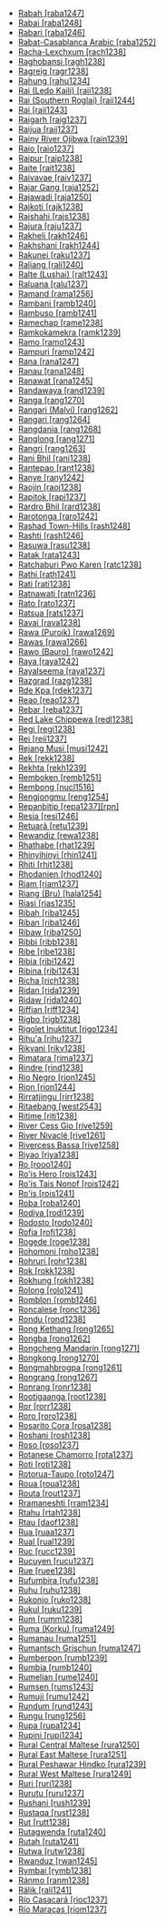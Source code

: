 - [Rabah [raba1247]](tree/aust1305/bahn1264/nort3150/hres1236/hres1237/hree1244/raba1247/md.ini)
- [Rabai [raba1248]](tree/atla1278/volt1241/benu1247/bant1294/sout3152/narr1281/east2731/nort3203/nort3209/coas1317/miji1240/miji1238/nort3232/giry1241/raba1248/md.ini)
- [Rabari [raba1246]](tree/indo1319/indo1320/indo1321/indo1322/subc1234/guja1255/guja1256/west2830/kach1272/raba1246/md.ini)
- [Rabat-Casablanca Arabic [raba1252]](tree/afro1255/semi1276/west2786/cent2236/arab1394/arab1395/nort3191/moro1295/moro1292/raba1252/md.ini)
- [Racha-Lexchxum [rach1238]](tree/kart1248/geor1252/geor1253/nucl1302/rach1238/md.ini)
- [Raghobansi [ragh1238]](tree/indo1319/indo1320/indo1321/indo1322/subc1234/west2812/bund1252/bund1253/ragh1238/md.ini)
- [Ragreig [ragr1238]](tree/nilo1247/west2493/luob1235/buru1301/ragr1238/md.ini)
- [Rahung [rahu1234]](tree/sino1245/khob1235/kame1250/meyi1234/sher1256/sart1249/rahu1234/md.ini)
- [Rai (Ledo Kaili) [raii1238]](tree/aust1307/mala1545/cele1242/kail1255/kail1253/nort2898/kail1254/ledo1238/raii1238/md.ini)
- [Rai (Southern Roglai) [raii1244]](tree/aust1307/mala1545/mala1536/nort3170/cham1327/cham1330/high1280/chru1238/chru1240/sout3010/raii1244/md.ini)
- [Rai [raii1243]](tree/aust1307/mala1545/mala1536/nort3170/cham1327/cham1330/high1280/chru1238/chru1240/chru1239/raii1243/md.ini)
- [Raigarh [raig1237]](tree/drav1251/sout3133/sout3139/gond1265/sout3234/gene1245/muri1262/east2340/raig1237/md.ini)
- [Raijua [raij1237]](tree/aust1307/mala1545/cent2237/cent2245/flor1240/sumb1242/hawu1234/sabu1255/raij1237/md.ini)
- [Rainy River Ojibwa [rain1239]](tree/algi1248/algo1256/east2765/ojib1240/ojib1241/nucl1723/nort3181/nort2961/rain1239/md.ini)
- [Raio [raio1237]](tree/aust1307/mala1545/cele1242/kail1255/kail1253/nort2898/kail1254/ledo1238/raio1237/md.ini)
- [Raipur [raip1238]](tree/indo1319/indo1320/indo1321/indo1325/maha1307/mara1416/bera1268/varh1239/raip1238/md.ini)
- [Raite [rait1238]](tree/afro1255/semi1276/west2786/cent2236/nort3165/aram1259/east2680/cent2217/turo1240/turo1239/rait1238/md.ini)
- [Raivavae [raiv1237]](tree/aust1307/mala1545/cent2237/east2712/ocea1241/cent2060/east2445/poly1242/nucl1485/nort3246/solo1260/cent2298/east2449/cent2062/tahi1244/aust1304/raiv1237/md.ini)
- [Rajar Gang [raja1252]](tree/indo1319/indo1320/indo1321/indo1323/oriy1254/gaud1237/gaud1238/bish1244/raja1252/md.ini)
- [Rajawadi [raja1250]](tree/indo1319/indo1320/indo1321/indo1322/subc1234/bhil1254/malv1243/raja1250/md.ini)
- [Rajkoti [rajk1238]](tree/indo1319/indo1320/indo1321/indo1324/kohi1251/dirs1236/kala1373/rajk1238/md.ini)
- [Rajshahi [rajs1238]](tree/indo1319/indo1320/indo1321/indo1323/oriy1254/gaud1237/gaud1238/beng1280/rajs1238/md.ini)
- [Rajura [raju1237]](tree/drav1251/sout3133/sout3139/gond1265/nort3258/sout2711/raju1237/md.ini)
- [Rakheli [rakh1246]](tree/sino1245/hima1249/maha1306/kira1253/cent2250/kham1300/kulu1252/nach1240/rakh1246/md.ini)
- [Rakhshani [rakh1244]](tree/indo1319/indo1320/iran1269/cent2317/cent2318/nort3177/balo1260/sout3242/west2368/rakh1244/md.ini)
- [Rakunei [raku1237]](tree/aust1307/mala1545/cent2237/east2712/ocea1241/west2818/meso1253/newi1242/stge1234/patp1244/mini1257/kuan1248/raku1237/md.ini)
- [Raliang [rali1240]](tree/aust1305/khas1273/khas1268/khas1274/khas1275/pnar1238/jain1238/rali1240/md.ini)
- [Ralte (Lushai) [ralt1243]](tree/sino1245/kuki1245/kuki1246/cent2330/cent2005/mizo1244/lush1249/ralt1243/md.ini)
- [Raluana [ralu1237]](tree/aust1307/mala1545/cent2237/east2712/ocea1241/west2818/meso1253/newi1242/stge1234/patp1244/mini1257/kuan1248/ralu1237/md.ini)
- [Ramand [rama1256]](tree/indo1319/indo1320/iran1269/cent2317/cent2318/nort3177/tati1243/tati1244/sout3177/rama1272/take1255/rama1256/md.ini)
- [Rambani [ramb1240]](tree/indo1319/indo1320/indo1321/indo1324/kash1277/ramb1240/md.ini)
- [Rambuso [ramb1241]](tree/aust1307/mala1545/cent2237/east2712/ocea1241/west2818/papu1253/peri1258/nimo1245/sude1239/ramb1241/md.ini)
- [Ramechap [rame1238]](tree/sino1245/bodi1256/bodi1257/oldm1245/tibe1276/sout3216/sher1254/sher1260/sher1255/rame1238/md.ini)
- [Ramkokamekra [ramk1239]](tree/nucl1710/jeee1236/jese1235/core1264/timb1253/sout3244/cane1242/ramk1239/md.ini)
- [Ramo [ramo1243]](tree/sino1245/macr1268/tani1259/prew1234/west2797/boka1249/ramo1243/md.ini)
- [Rampuri [ramp1242]](tree/indo1319/indo1320/indo1321/indo1310/hima1250/nucl1728/maha1287/uppe1403/ramp1242/md.ini)
- [Rana [rana1247]](tree/sino1245/bodi1256/kaik1248/ghal1247/ghal1246/kuta1241/rana1247/md.ini)
- [Ranau [rana1248]](tree/aust1307/mala1545/nort3253/sout3154/grea1293/dusu1277/kada1292/cent2100/rana1248/md.ini)
- [Ranawat [rana1245]](tree/indo1319/indo1320/indo1321/indo1322/subc1234/bhil1254/bhil1251/rana1245/md.ini)
- [Randawaya [rand1239]](tree/aust1307/mala1545/cent2237/east2712/sout2850/sout3229/cend1238/yape1249/cent2277/ansu1238/amba1265/rand1239/md.ini)
- [Ranga [rang1270]](tree/aust1307/mala1545/sout2923/nort2894/mase1250/enre1239/rang1270/md.ini)
- [Rangari (Malvi) [rang1262]](tree/indo1319/indo1320/indo1321/indo1322/subc1234/bhil1254/malv1243/rang1262/md.ini)
- [Rangari [rang1264]](tree/indo1319/indo1320/indo1321/indo1322/subc1234/khan1271/khan1272/rang1264/md.ini)
- [Rangdania [rang1268]](tree/sino1245/brah1260/bodo1279/koch1249/rabh1238/rang1268/md.ini)
- [Ranglong [rang1271]](tree/sino1245/kuki1245/kuki1246/oldk1252/rang1267/rang1271/md.ini)
- [Rangri [rang1263]](tree/indo1319/indo1320/indo1321/indo1322/subc1234/bhil1254/malv1243/rang1263/md.ini)
- [Rani Bhil [rani1238]](tree/indo1319/indo1320/indo1321/indo1322/subc1234/bhil1254/bhil1251/rani1238/md.ini)
- [Rantepao [rant1238]](tree/aust1307/mala1545/sout2923/nort2894/tora1260/tora1261/rant1238/md.ini)
- [Ranye [rany1242]](tree/afro1255/semi1276/west2786/cent2236/nort3165/aram1259/east2680/cent2217/nort3241/tran1290/sout3213/lish1245/rany1242/md.ini)
- [Raojin [raoj1238]](tree/aust1305/khas1273/pala1352/west2791/pala1336/ruch1235/raoj1238/md.ini)
- [Rapitok [rapi1237]](tree/aust1307/mala1545/cent2237/east2712/ocea1241/west2818/meso1253/newi1242/stge1234/patp1244/mini1257/kuan1248/rapi1237/md.ini)
- [Rardro Bhil [rard1238]](tree/indo1319/indo1320/indo1321/indo1322/subc1234/guja1255/guja1256/west2830/wadi1248/rard1238/md.ini)
- [Rarotonga [raro1242]](tree/aust1307/mala1545/cent2237/east2712/ocea1241/cent2060/east2445/poly1242/nucl1485/nort3246/solo1260/cent2298/east2449/cent2062/mang1433/raro1241/raro1242/md.ini)
- [Rashad Town-Hills [rash1248]](tree/rash1249/tega1236/rash1248/md.ini)
- [Rashti [rash1246]](tree/indo1319/indo1320/iran1269/cent2317/cent2318/nort3177/casp1236/gila1242/gila1241/rash1246/md.ini)
- [Rasuwa [rasu1238]](tree/sino1245/bodi1256/kaik1248/ghal1247/tama1367/nucl1729/west2415/rasu1238/md.ini)
- [Ratak [rata1243]](tree/aust1307/mala1545/cent2237/east2712/ocea1241/micr1243/micr1244/cent2276/west2844/mars1254/rata1243/md.ini)
- [Ratchaburi Pwo Karen [ratc1238]](tree/sino1245/kare1337/peri1254/pwoo1239/east2341/pwoe1235/ratc1238/md.ini)
- [Rathi [rath1241]](tree/indo1319/indo1320/indo1321/indo1310/cent1977/garh1243/rath1241/md.ini)
- [Rati [rati1238]](tree/atla1278/volt1241/benu1247/bant1294/sout3152/narr1281/east2731/sout3180/soth1250/soth1251/maku1247/maku1279/makh1266/rati1238/md.ini)
- [Ratnawati [ratn1236]](tree/sino1245/hima1249/maha1306/kira1253/west2424/chau1260/jeru1240/ratn1236/md.ini)
- [Rato [rato1237]](tree/aust1307/mala1545/cele1242/kail1255/kail1253/sout2926/ramp1243/rato1237/md.ini)
- [Ratsua [rats1237]](tree/aust1307/mala1545/cent2237/east2712/ocea1241/west2818/meso1253/newi1242/stge1234/nort3225/neha1246/nucl1750/buka1262/sapo1252/tinp1238/haho1237/rats1237/md.ini)
- [Ravai [rava1238]](tree/indo1319/indo1320/indo1321/indo1310/cent1977/garh1243/rava1238/md.ini)
- [Rawa (Puroik) [rawa1269]](tree/sino1245/khob1235/puro1234/west2873/rawa1269/md.ini)
- [Rawas [rawa1266]](tree/aust1307/mala1545/land1261/bida1237/sado1238/reja1240/rawa1266/md.ini)
- [Rawo (Bauro) [rawo1242]](tree/aust1307/mala1545/cent2237/east2712/ocea1241/sout2853/mala1485/mala1540/sanc1243/baur1252/rawo1242/md.ini)
- [Raya [raya1242]](tree/afro1255/cush1243/east2699/lowl1267/sout3055/main1283/nucl1701/nucl1736/cent2302/sout3218/east2652/nort3272/raya1242/md.ini)
- [Rayalseema [raya1237]](tree/drav1251/sout3133/sout3139/telu1265/telu1262/raya1237/md.ini)
- [Razgrad [razg1238]](tree/turk1311/comm1245/oghu1243/nucl1769/west2406/balk1254/razg1238/md.ini)
- [Rde Kpa [rdek1237]](tree/aust1307/mala1545/mala1536/nort3170/cham1327/cham1330/high1280/rade1241/rade1240/rdek1237/md.ini)
- [Reao [reao1237]](tree/aust1307/mala1545/cent2237/east2712/ocea1241/cent2060/east2445/poly1242/nucl1485/nort3246/solo1260/cent2298/east2449/cent2062/tuam1242/reao1237/md.ini)
- [Rebar [reba1237]](tree/aust1307/mala1545/cent2237/east2712/ocea1241/west2818/meso1253/newi1242/stge1234/patp1244/mini1257/kuan1248/reba1237/md.ini)
- [Red Lake Chippewa [redl1238]](tree/algi1248/algo1256/east2765/ojib1240/ojib1241/nucl1723/cent2252/chip1241/redl1238/md.ini)
- [Regi [regi1238]](tree/atla1278/volt1241/benu1247/kain1275/cent2242/shir1273/kamu1261/kamu1262/cind1241/regi1238/md.ini)
- [Rei [reii1237]](tree/aust1307/mala1545/cent2237/east2712/ocea1241/admi1239/east2459/sout2879/loup1244/louu1245/reii1237/md.ini)
- [Rejang Musi [musi1242]](tree/aust1307/mala1545/land1261/bida1237/sado1238/reja1240/musi1242/md.ini)
- [Rek [rekk1238]](tree/nilo1247/west2493/dink1261/dink1262/sout2832/rekk1238/md.ini)
- [Rekhta [rekh1239]](tree/indo1319/indo1320/indo1321/indo1322/subc1234/west2812/hind1270/hind1269/rekh1239/md.ini)
- [Remboken [remb1251]](tree/aust1307/mala1545/mina1272/nort2886/nort2887/tond1251/remb1251/md.ini)
- [Rembong [nucl1516]](tree/aust1307/mala1545/cent2237/cent2245/flor1240/flor1241/mang1430/remb1250/nucl1516/md.ini)
- [Rengjongmu [reng1254]](tree/sino1245/hima1249/lepc1244/reng1254/md.ini)
- [Repanbitip [repa1237][rpn]](tree/aust1307/mala1545/cent2237/east2712/ocea1241/nort3195/cent2269/mala1539/west2871/peri1262/sout3240/lete1241/repa1237/md.ini)
- [Resia [resi1246]](tree/indo1319/balt1263/slav1255/sout3147/west2804/slov1268/resi1246/md.ini)
- [Retuarã [retu1239]](tree/tuca1253/east2698/sout3144/tani1257/retu1239/md.ini)
- [Rewandiz [rewa1238]](tree/indo1319/indo1320/iran1269/cent2317/cent2318/nort3177/laki1246/kurd1259/cent1972/rewa1238/md.ini)
- [Rhathabe [rhat1239]](tree/atla1278/volt1241/benu1247/bant1294/sout3152/narr1281/east2731/sout3180/ngun1275/ngun1276/ngun1267/zulu1251/xhos1239/rhat1239/md.ini)
- [Rhinyihinyi [rhin1241]](tree/atla1278/volt1241/benu1247/bant1294/sout3152/narr1281/east2731/nort3203/grea1289/west2842/kivu1239/fore1272/temb1270/rhin1241/md.ini)
- [Rhiti [rhit1238]](tree/atla1278/volt1241/benu1247/bant1294/sout3152/narr1281/east2731/sout3180/soth1250/soth1251/soth1248/tswa1256/kgal1244/rhit1238/md.ini)
- [Rhodanien [rhod1240]](tree/indo1319/ital1284/lati1262/lati1263/impe1234/roma1334/ital1285/west2813/shif1234/sout3183/occi1240/occi1239/sout2612/prov1235/rhod1240/md.ini)
- [Riam [riam1237]](tree/aust1307/mala1545/mala1536/nort3170/mala1538/west2821/mala1480/riam1237/md.ini)
- [Riang (Bru) [hala1254]](tree/sino1245/brah1260/bodo1279/boro1284/dima1253/tipp1238/kokb1239/hala1254/md.ini)
- [Riasi [rias1235]](tree/indo1319/indo1320/indo1321/indo1324/kash1277/rias1235/md.ini)
- [Ribah [riba1245]](tree/atla1278/volt1241/benu1247/kain1275/cent2242/duka1247/clel1239/clel1238/riba1245/md.ini)
- [Riban [riba1246]](tree/atla1278/volt1241/benu1247/kain1275/cent2242/basa1288/east2404/piti1242/piti1243/riba1246/md.ini)
- [Ribaw [riba1250]](tree/afro1255/chad1250/bium1280/sout3145/bium1271/bata1316/bata1314/riba1250/md.ini)
- [Ribbi [ribb1238]](tree/mand1469/west2780/mand1431/sout2842/mend1263/mend1264/mend1265/loko1255/ribb1238/md.ini)
- [Ribe [ribe1238]](tree/atla1278/volt1241/benu1247/bant1294/sout3152/narr1281/east2731/nort3203/nort3209/coas1317/miji1240/miji1238/nort3232/giry1241/ribe1238/md.ini)
- [Ribia [ribi1242]](tree/atla1278/mela1257/temn1245/timn1235/ribi1242/md.ini)
- [Ribina [ribi1243]](tree/atla1278/volt1241/benu1247/kain1275/cent2242/basa1288/east2404/josa1234/nort3210/nort3215/boze1240/jere1244/ribi1243/md.ini)
- [Richa [rich1238]](tree/afro1255/chad1250/west2785/west2714/west2716/roni1235/kule1247/rich1238/md.ini)
- [Ridan [rida1239]](tree/aust1307/mala1545/mala1536/nort3170/mala1538/nucl1733/indo1326/kubu1239/rida1239/md.ini)
- [Ridaw [rida1240]](tree/aust1307/east2493/cent2103/nata1254/rida1240/md.ini)
- [Riffian [riff1234]](tree/afro1255/berb1260/zena1250/tari1263/riff1234/md.ini)
- [Rigbo [rigb1238]](tree/cent2225/moru1252/sout2827/sout2828/rigb1238/md.ini)
- [Rigolet Inuktitut [rigo1234]](tree/eski1264/eski1265/inui1246/east2534/queb1249/nuna1235/rigo1234/md.ini)
- [Rihu'a [rihu1237]](tree/aust1307/mala1545/cent2237/east2712/ocea1241/sout2853/mala1485/mala1540/sanc1243/faga1239/rihu1237/md.ini)
- [Rikvani [rikv1238]](tree/nakh1245/dagh1238/avar1255/andi1254/andi1255/rikv1238/md.ini)
- [Rimatara [rima1237]](tree/aust1307/mala1545/cent2237/east2712/ocea1241/cent2060/east2445/poly1242/nucl1485/nort3246/solo1260/cent2298/east2449/cent2062/tahi1244/aust1304/rima1237/md.ini)
- [Rindre [rind1238]](tree/atla1278/volt1241/benu1247/benu1248/west2801/ninz1247/nung1292/rind1238/md.ini)
- [Rio Negro [rion1245]](tree/cari1283/yukp1242/yukp1243/yukp1241/rion1245/md.ini)
- [Rion [rion1244]](tree/aust1305/bahn1264/sout2690/koho1243/koho1244/rion1244/md.ini)
- [Rirratjingu [rirr1238]](tree/pama1250/yuul1239/sout3142/sout3149/dhan1270/rirr1238/md.ini)
- [Ritaebang [west2543]](tree/aust1307/mala1545/cent2237/cent2245/flor1239/sika1265/lama1292/lama1293/flor1242/lama1277/west2543/md.ini)
- [Ritime [riti1238]](tree/atla1278/volt1241/nort3149/came1255/samb1322/samb1323/nort3259/vere1249/koma1268/gimn1238/riti1238/md.ini)
- [River Cess Gio [rive1259]](tree/mand1469/east2697/sout3140/guro1245/guro1246/dant1235/dann1241/nucl1770/west2877/rive1259/md.ini)
- [River Nivaclé [rive1261]](tree/mata1289/mata1290/niva1238/rive1261/md.ini)
- [Rivercess Bassa [rive1258]](tree/atla1278/volt1241/krua1234/west2485/bass1262/nucl1418/rive1258/md.ini)
- [Riyao [riya1238]](tree/aust1305/bahn1264/west2399/nucl1299/oyyy1238/riya1238/md.ini)
- [Ro [rooo1240]](tree/tebe1251/folo1238/rooo1240/md.ini)
- [Ro'is Hero [rois1243]](tree/aust1307/mala1545/cent2237/cent2245/timo1259/west2545/uabm1238/amar1273/rois1243/md.ini)
- [Ro'is Tais Nonof [rois1242]](tree/aust1307/mala1545/cent2237/cent2245/timo1259/west2545/uabm1238/amar1273/rois1242/md.ini)
- [Ro'is [rois1241]](tree/aust1307/mala1545/cent2237/cent2245/timo1259/west2545/uabm1238/amar1273/rois1241/md.ini)
- [Roba [roba1240]](tree/atla1278/volt1241/nort3149/gura1261/cent2243/waja1258/bena1258/bena1259/lala1261/roba1240/md.ini)
- [Rodiya [rodi1239]](tree/indo1319/indo1320/indo1321/sinh1245/sinh1247/sinh1246/rodi1239/md.ini)
- [Rodosto [rodo1240]](tree/indo1319/arme1241/east2768/homs1234/rodo1240/md.ini)
- [Rofia [rofi1238]](tree/atla1278/volt1241/benu1247/kain1275/cent2242/kamb1317/kamb1319/west2828/cish1238/rofi1238/md.ini)
- [Rogede [roge1238]](tree/afro1255/chad1250/bium1280/sout3145/bium1271/bata1316/nzan1240/roge1238/md.ini)
- [Rohomoni [roho1238]](tree/aust1307/mala1545/cent2237/cent2245/cent2254/east2466/nunu1252/piru1243/east2752/sole1243/sera1270/ulia1238/hatu1247/haru1244/roho1238/md.ini)
- [Rohruri [rohr1238]](tree/indo1319/indo1320/indo1321/indo1310/hima1250/nucl1728/maha1287/uppe1403/rohr1238/md.ini)
- [Rok [rokk1238]](tree/aust1305/khmu1236/khmu1255/khmu1256/rokk1238/md.ini)
- [Rokhung [rokh1238]](tree/sino1245/hima1249/maha1306/kira1253/west2424/nort2730/bahi1252/rokh1238/md.ini)
- [Rolong [rolo1241]](tree/atla1278/volt1241/benu1247/bant1294/sout3152/narr1281/east2731/sout3180/soth1250/soth1251/soth1248/tswa1256/tswa1253/rolo1241/md.ini)
- [Romblon [romb1246]](tree/aust1307/mala1545/grea1284/cent2246/bisa1268/cent2263/romb1245/romb1246/md.ini)
- [Roncalese [ronc1236]](tree/basq1248/ronc1236/md.ini)
- [Rondu [rond1238]](tree/indo1319/indo1320/indo1321/indo1324/shin1270/shin1264/gilg1242/rond1238/md.ini)
- [Rong Kethang [rong1265]](tree/sino1245/kuki1245/naga1409/karb1240/karb1241/rong1265/md.ini)
- [Rongba [rong1262]](tree/sino1245/bodi1256/bodi1257/oldm1245/tibe1276/amdo1237/rong1262/md.ini)
- [Rongcheng Mandarin [rong1271]](tree/sino1245/sini1245/clas1255/midd1354/nort3155/mand1471/mand1415/rong1271/md.ini)
- [Rongkong [rong1270]](tree/aust1307/mala1545/sout2923/nort2894/tora1260/taee1237/rong1270/md.ini)
- [Rongmahbrogpa [rong1261]](tree/sino1245/bodi1256/bodi1257/oldm1245/tibe1276/amdo1237/rong1261/md.ini)
- [Rongrang [rong1267]](tree/sino1245/brah1260/kony1246/kony1249/tang1379/tase1235/rong1267/md.ini)
- [Ronrang [ronr1238]](tree/sino1245/brah1260/kony1246/kony1249/tang1379/tase1235/ronr1238/md.ini)
- [Rootigaanga [root1238]](tree/nilo1247/sout2830/tato1241/geme1247/nort3277/isim1234/root1238/md.ini)
- [Ror [rorr1238]](tree/atla1278/volt1241/benu1247/kain1275/cent2242/duka1247/duka1250/main1281/kagf1238/rorr1238/md.ini)
- [Roro [roro1238]](tree/aust1307/mala1545/cent2237/east2712/ocea1241/west2818/papu1253/peri1258/cent2070/west2850/nucl1506/waim1251/roro1238/md.ini)
- [Rosarito Cora [rosa1238]](tree/utoa1244/sout3136/cora1261/cora1259/cora1260/sant1424/rosa1238/md.ini)
- [Roshani [rosh1238]](tree/indo1319/indo1320/iran1269/shug1237/shug1253/shug1248/rosh1238/md.ini)
- [Roso [roso1237]](tree/aust1307/mala1545/nort3238/nort3187/dupa1235/roso1237/md.ini)
- [Rotanese Chamorro [rota1237]](tree/aust1307/mala1545/cham1312/rota1237/md.ini)
- [Roti [roti1238]](tree/aust1307/mala1545/basa1291/grea1283/sama1302/sulu1242/born1254/indo1317/roti1238/md.ini)
- [Rotorua-Taupo [roto1247]](tree/aust1307/mala1545/cent2237/east2712/ocea1241/cent2060/east2445/poly1242/nucl1485/nort3246/solo1260/cent2298/east2449/cent2062/maor1246/roto1247/md.ini)
- [Roua [roua1238]](tree/afro1255/chad1250/bium1280/sout3145/mata1311/mafa1239/east2648/roua1238/md.ini)
- [Routa [rout1237]](tree/aust1307/mala1545/cele1242/east2488/sout2928/bung1268/east2489/east2490/bung1269/rout1237/md.ini)
- [Rramaneshti [rram1234]](tree/indo1319/ital1284/lati1262/lati1263/impe1234/roma1334/east2714/macr1262/arom1237/rram1234/md.ini)
- [Rtahu [rtah1238]](tree/sino1245/bodi1256/bodi1257/oldm1245/tibe1276/amdo1237/rtah1238/md.ini)
- [Rtau [daof1238]](tree/sino1245/burm1265/naqi1236/qian1263/rgya1241/horp1240/horp1239/daof1238/md.ini)
- [Rua [ruaa1237]](tree/aust1307/mala1545/cent2237/cent2245/flor1240/sumb1242/sumb1243/kamb1320/cent2307/wanu1241/ruaa1237/md.ini)
- [Rual [rual1239]](tree/east2503/wipi1242/rual1239/md.ini)
- [Ruc [rucc1239]](tree/aust1305/viet1250/chut1252/chut1246/chut1247/rucc1239/md.ini)
- [Rucuyen [rucu1237]](tree/cari1283/guia1242/waya1272/waya1269/rucu1237/md.ini)
- [Rue [ruee1238]](tree/atla1278/volt1241/benu1247/bant1294/sout3152/narr1281/east2731/tumb1253/sena1270/nucl1396/ruee1238/md.ini)
- [Rufumbira [rufu1238]](tree/atla1278/volt1241/benu1247/bant1294/sout3152/narr1281/east2731/nort3203/grea1289/west2842/kivu1239/rwan1241/kiny1244/rufu1238/md.ini)
- [Ruhu [ruhu1238]](tree/atla1278/volt1241/benu1247/bant1294/sout3152/jara1262/nige1254/lame1257/ruhu1238/md.ini)
- [Rukonjo [ruko1238]](tree/atla1278/volt1241/benu1247/bant1294/sout3152/narr1281/east2731/nort3203/grea1289/west2842/konz1238/konz1239/ruko1238/md.ini)
- [Rukul [ruku1239]](tree/atla1278/volt1241/benu1247/benu1248/sout2800/boru1244/ruku1239/md.ini)
- [Rum [rumm1238]](tree/afro1255/chad1250/bium1280/nort3156/maro1246/sout3051/rumm1238/md.ini)
- [Ruma (Korku) [ruma1249]](tree/aust1305/mund1335/nort3151/kork1243/ruma1249/md.ini)
- [Rumanau [ruma1251]](tree/aust1307/mala1545/nort3253/sout3154/grea1293/pait1248/uppe1426/lana1236/ruma1251/md.ini)
- [Rumantsch Grischun [ruma1247]](tree/indo1319/ital1284/lati1262/lati1263/impe1234/roma1334/ital1285/west2813/shif1234/nort3208/gall1280/roma1326/ruma1247/md.ini)
- [Rumberpon [rumb1239]](tree/aust1307/mala1545/cent2237/east2712/sout2850/sout3229/cend1238/biak1249/biak1250/biak1248/rumb1239/md.ini)
- [Rumbia [rumb1240]](tree/aust1307/mala1545/cele1242/east2488/sout2928/bung1268/east2489/moro1287/wita1237/rumb1240/md.ini)
- [Rumelian [rume1240]](tree/indo1319/grae1234/gree1276/east2798/koin1234/mode1248/nort2600/rume1240/md.ini)
- [Rumsen [rums1243]](tree/miwo1274/cost1250/sout2986/rums1243/md.ini)
- [Rumuji [rumu1242]](tree/atla1278/volt1241/benu1247/igbo1258/igbo1259/ikwe1242/rumu1242/md.ini)
- [Rundum [rund1243]](tree/aust1307/mala1545/nort3253/sout3154/grea1294/muru1275/nort3186/suma1273/taga1273/rund1243/md.ini)
- [Rungu [rung1256]](tree/atla1278/volt1241/benu1247/bant1294/sout3152/narr1281/east2731/corr1234/mboz1235/mwik1240/fipa1240/malu1251/mamb1296/rung1256/md.ini)
- [Rupa [rupa1234]](tree/sino1245/khob1235/kame1250/meyi1234/sher1256/sher1257/rupa1234/md.ini)
- [Rupini [rupi1234]](tree/sino1245/kuki1245/kuki1246/oldk1252/rang1267/rupi1234/md.ini)
- [Rural Central Maltese [rura1250]](tree/afro1255/semi1276/west2786/cent2236/arab1394/arab1395/nort3191/malt1254/rura1250/md.ini)
- [Rural East Maltese [rura1251]](tree/afro1255/semi1276/west2786/cent2236/arab1394/arab1395/nort3191/malt1254/rura1251/md.ini)
- [Rural Peshawar Hindko [rura1239]](tree/indo1319/indo1320/indo1321/indo1324/sind1278/lahn1241/hind1271/sout2668/rura1239/md.ini)
- [Rural West Maltese [rura1249]](tree/afro1255/semi1276/west2786/cent2236/arab1394/arab1395/nort3191/malt1254/rura1249/md.ini)
- [Ruri [ruri1238]](tree/atla1278/volt1241/benu1247/bant1294/sout3152/narr1281/east2731/nort3203/grea1289/east2750/sugu1245/kway1241/ruri1238/md.ini)
- [Rurutu [ruru1237]](tree/aust1307/mala1545/cent2237/east2712/ocea1241/cent2060/east2445/poly1242/nucl1485/nort3246/solo1260/cent2298/east2449/cent2062/tahi1244/aust1304/ruru1237/md.ini)
- [Rushani [rush1239]](tree/indo1319/indo1320/iran1269/shug1237/shug1253/shug1248/rush1239/md.ini)
- [Rustaqa [rust1238]](tree/afro1255/semi1276/west2786/cent2236/nort3165/aram1259/east2680/cent2217/nort3241/tran1290/sout3213/lish1245/east2682/nort3097/rust1238/md.ini)
- [Rut [rutt1238]](tree/nilo1247/west2493/dink1261/dink1262/nort2815/rutt1238/md.ini)
- [Rutagwenda [ruta1240]](tree/atla1278/volt1241/benu1247/bant1294/sout3152/narr1281/east2731/nort3203/grea1289/west2841/ruta1242/nort3228/nkor1240/nyor1247/nyor1246/ruta1240/md.ini)
- [Rutah [ruta1241]](tree/aust1307/mala1545/cent2237/cent2245/cent2254/east2466/nunu1252/piru1243/east2752/sole1243/sera1270/ulia1238/hatu1247/hatu1244/elpa1239/amah1245/ruta1241/md.ini)
- [Rutwa [rutw1238]](tree/atla1278/volt1241/benu1247/bant1294/sout3152/narr1281/east2731/nort3203/grea1289/west2842/kivu1239/rwan1241/kiny1244/rutw1238/md.ini)
- [Rwanduz [rwan1245]](tree/afro1255/semi1276/west2786/cent2236/nort3165/aram1259/east2680/cent2217/nort3241/tran1290/sout3213/lish1245/east2682/nort3097/rwan1245/md.ini)
- [Rymbai [rymb1238]](tree/aust1305/khas1273/khas1268/khas1274/khas1275/pnar1238/jain1238/rymb1238/md.ini)
- [Ránmo [ranm1238]](tree/more1255/more1256/tond1250/blaf1238/ranm1238/md.ini)
- [Rälik [rali1241]](tree/aust1307/mala1545/cent2237/east2712/ocea1241/micr1243/micr1244/cent2276/west2844/mars1254/rali1241/md.ini)
- [Río Casacará [rioc1237]](tree/cari1283/yukp1242/yukp1243/yukp1241/rioc1237/md.ini)
- [Río Maracas [riom1237]](tree/cari1283/yukp1242/yukp1243/yukp1241/riom1237/md.ini)
